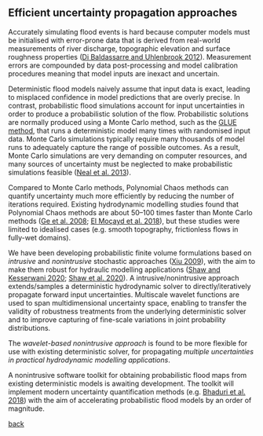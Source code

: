 ## Efficient uncertainty propagation approaches 

Accurately simulating flood events is hard because computer models must be initialised with error-prone data that is derived from real-world measurements of river discharge, topographic elevation and surface roughness properties ([Di Baldassarre and Uhlenbrook 2012](https://doi.org/10.1002/hyp.8226)).  Measurement errors are compounded by data post-processing and model calibration procedures meaning that model inputs are inexact and uncertain.

Deterministic flood models naively assume that input data is exact, leading to misplaced confidence in model predictions that are overly precise.  In contrast, probabilistic flood simulations account for input uncertainties in order to produce a probabilistic solution of the flow.  Probabilistic solutions are normally produced using a Monte Carlo method, such as the [GLUE method](https://doi.org/10.1002/hyp.3360060305), that runs a deterministic model many times with randomised input data.  Monte Carlo simulations typically require many thousands of model runs to adequately capture the range of possible outcomes.  As a result, Monte Carlo simulations are very demanding on computer resources, and many sources of uncertainty must be neglected to make probabilistic simulations feasible ([Neal et al. 2013](https://doi.org/10.1002/hyp.9572)).

Compared to Monte Carlo methods, Polynomial Chaos methods can quantify uncertainty much more efficiently by reducing the number of iterations required. Existing hydrodynamic modelling studies found that Polynomial Chaos methods are about 50&ndash;100 times faster than Monte Carlo methods ([Ge et al. 2008](https://doi.org/10.1061/(ASCE)0733-9429(2008)134:12(1732)); [El Mo&ccedil;ayd et al. 2018](https://doi.org/10.1007/s10666-017-9582-2)), but these studies were limited to idealised cases (e.g. smooth topography, frictionless flows in fully-wet domains).

We have been developing probabilistic finite volume formulations based on _intrusive_ and _nonintrusive_ stochastic approaches ([Xiu 2009](http://sci.utah.edu/publications/xiu09/Xiu_CiCP2009.pdf)), with the aim to make them robust for hydraulic modelling applications ([Shaw and Kesserwani 2020](https://ascelibrary.org/doi/10.1061/%28ASCE%29HY.1943-7900.0001705); [Shaw et al. 2020](https://www.sciencedirect.com/science/article/abs/pii/S0309170819306281)). A intrusive/nonintrusive approach extends/samples a deterministic hydrodynamic solver to directly/iteratively propagate forward input uncertainties. Multiscale wavelet functions are used to span multidimensional uncertainty space, enabling to transfer the validity of robustness treatments from the underlying deterministic solver and to improve capturing of fine-scale variations in joint probability distributions. 


The _wavelet-based nonintrusive approach_ is found to be more flexible for use with existing deterministic solver, for propagating _multiple uncertainties in practical hydrodynamic modelling applications_. 

A nonintrusive software toolkit for obtaining probabilistic flood maps from existing deterministic models is awaiting development. The toolkit will implement modern uncertainty quantification methods (e.g. [Bhaduri et al. 2018](https://doi.org/10.1016/j.jcp.2018.06.003)) with the aim of accelerating probabilistic flood models by an order of magnitude.

[back](./)

